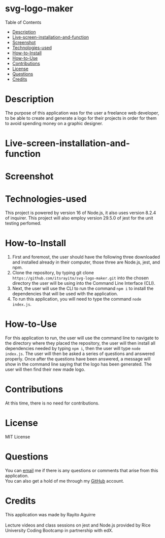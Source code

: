 # svg-logo-maker

Table of Contents
- [Description](#description)
- [Live-screen-installation-and-function](#live-screen-installation-and-function)
- [Screenshot](#screenshot)
- [Technologies-used](#technologies-used)
- [How-to-Install](#how-to-install)
- [How-to-Use](#how-to-use)
- [Contributions](#contributions)
- [License](#license)
- [Questions](#questions)
- [Credits](#credits)

# Description
The purpose of this application was for the user a freelance web developer, to be able to create and generate a logo for their projects in order for them to avoid spending money on a graphic designer.

# Live-screen-installation-and-function

# Screenshot

# Technologies-used
This project is powered by version 16 of Node.js, it also uses version 8.2.4 of inquirer. This project will also employ version 29.5.0 of jest for the unit testing perfomed.

# How-to-Install
1. First and foremost, the user should have the following three downloaded and installed already in their computer, those three are Node.js, jest, and npm.
2. Clone the repository, by typing git clone `https://github.com/itsrayito/svg-logo-maker.git` into the chosen directory the user will be using into the Command Line Interface (CLI).
3. Next, the user will use the CLI to run the command `npm i` to install the dependencies that will be used with the application. 
4. To run this application, you will need to type the command `node index.js`.

# How-to-Use
For this application to run, the user will use the command line to navigate to the directory where they placed the repository, the user will then install all dependencies needed by typing `npm i`, then the user will type `node index.js`. The user will then be asked a series of questions and answered properly. Once after the questions have been answered, a message will show in the command line saying that the logo has been generated. The user will then find their new made logo.

# Contributions
At this time, there is no need for contributions. 

# License
MIT License

# Questions
You can [email](rayito.aguirre94@gmail.com) me if there is any questions or comments that arise from this application.<br>
You can also get a hold of me through my [GitHub](https://github.com/itsrayito) account.

# Credits
This application was made by Rayito Aguirre <br><br>
Lecture videos and class sessions on jest and Node.js provided by Rice University Coding Bootcamp in partnership with edX.



